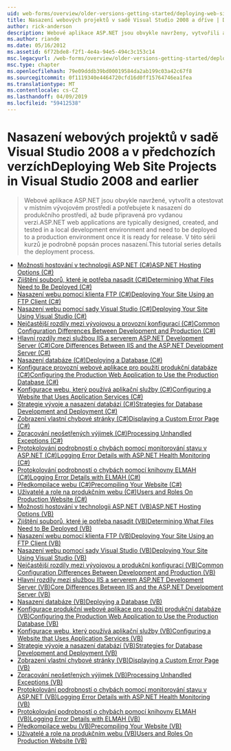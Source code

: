 ```yaml
---
uid: web-forms/overview/older-versions-getting-started/deploying-web-site-projects/index
title: Nasazení webových projektů v sadě Visual Studio 2008 a dříve | Dokumentace Microsoftu
author: rick-anderson
description: Webové aplikace ASP.NET jsou obvykle navrženy, vytvořili a otestovat v místním vývojovém prostředí a musí být nasazeny produkčního prostředí o...
ms.author: riande
ms.date: 05/16/2012
ms.assetid: 6f72bde8-f2f1-4e4a-94e5-494c3c153c14
msc.legacyurl: /web-forms/overview/older-versions-getting-started/deploying-web-site-projects
msc.type: chapter
ms.openlocfilehash: 79e09dddb39bd00019584da2ab199c03a42c67f8
ms.sourcegitcommit: 0f1119340e4464720cfd16d0ff15764746ea1fea
ms.translationtype: MT
ms.contentlocale: cs-CZ
ms.lasthandoff: 04/09/2019
ms.locfileid: "59412538"
---
```

# <a name="deploying-web-site-projects-in-visual-studio-2008-and-earlier"></a><span data-ttu-id="52831-103">Nasazení webových projektů v sadě Visual Studio 2008 a v předchozích verzích</span><span class="sxs-lookup"><span data-stu-id="52831-103">Deploying Web Site Projects in Visual Studio 2008 and earlier</span></span>

> <span data-ttu-id="52831-104">Webové aplikace ASP.NET jsou obvykle navržené, vytvořit a otestovat v místním vývojovém prostředí a potřebujete k nasazení do produkčního prostředí, až bude připravená pro vydanou verzi.</span><span class="sxs-lookup"><span data-stu-id="52831-104">ASP.NET web applications are typically designed, created, and tested in a local development environment and need to be deployed to a production environment once it is ready for release.</span></span> <span data-ttu-id="52831-105">V této sérii kurzů je podrobně popsán proces nasazení.</span><span class="sxs-lookup"><span data-stu-id="52831-105">This tutorial series details the deployment process.</span></span>


- [<span data-ttu-id="52831-106">Možnosti hostování v technologii ASP.NET (C#)</span><span class="sxs-lookup"><span data-stu-id="52831-106">ASP.NET Hosting Options (C#)</span></span>](asp-net-hosting-options-cs.md)
- [<span data-ttu-id="52831-107">Zjištění souborů, které je potřeba nasadit (C#)</span><span class="sxs-lookup"><span data-stu-id="52831-107">Determining What Files Need to Be Deployed (C#)</span></span>](determining-what-files-need-to-be-deployed-cs.md)
- [<span data-ttu-id="52831-108">Nasazení webu pomocí klienta FTP (C#)</span><span class="sxs-lookup"><span data-stu-id="52831-108">Deploying Your Site Using an FTP Client (C#)</span></span>](deploying-your-site-using-an-ftp-client-cs.md)
- [<span data-ttu-id="52831-109">Nasazení webu pomocí sady Visual Studio (C#)</span><span class="sxs-lookup"><span data-stu-id="52831-109">Deploying Your Site Using Visual Studio (C#)</span></span>](deploying-your-site-using-visual-studio-cs.md)
- [<span data-ttu-id="52831-110">Nejčastější rozdíly mezi vývojovou a provozní konfigurací (C#)</span><span class="sxs-lookup"><span data-stu-id="52831-110">Common Configuration Differences Between Development and Production (C#)</span></span>](common-configuration-differences-between-development-and-production-cs.md)
- [<span data-ttu-id="52831-111">Hlavní rozdíly mezi službou IIS a serverem ASP.NET Development Server (C#)</span><span class="sxs-lookup"><span data-stu-id="52831-111">Core Differences Between IIS and the ASP.NET Development Server (C#)</span></span>](core-differences-between-iis-and-the-asp-net-development-server-cs.md)
- [<span data-ttu-id="52831-112">Nasazení databáze (C#)</span><span class="sxs-lookup"><span data-stu-id="52831-112">Deploying a Database (C#)</span></span>](deploying-a-database-cs.md)
- [<span data-ttu-id="52831-113">Konfigurace provozní webové aplikace pro použití produkční databáze (C#)</span><span class="sxs-lookup"><span data-stu-id="52831-113">Configuring the Production Web Application to Use the Production Database (C#)</span></span>](configuring-the-production-web-application-to-use-the-production-database-cs.md)
- [<span data-ttu-id="52831-114">Konfigurace webu, který používá aplikační služby (C#)</span><span class="sxs-lookup"><span data-stu-id="52831-114">Configuring a Website that Uses Application Services (C#)</span></span>](configuring-a-website-that-uses-application-services-cs.md)
- [<span data-ttu-id="52831-115">Strategie vývoje a nasazení databází (C#)</span><span class="sxs-lookup"><span data-stu-id="52831-115">Strategies for Database Development and Deployment (C#)</span></span>](strategies-for-database-development-and-deployment-cs.md)
- [<span data-ttu-id="52831-116">Zobrazení vlastní chybové stránky (C#)</span><span class="sxs-lookup"><span data-stu-id="52831-116">Displaying a Custom Error Page (C#)</span></span>](displaying-a-custom-error-page-cs.md)
- [<span data-ttu-id="52831-117">Zpracování neošetřených výjimek (C#)</span><span class="sxs-lookup"><span data-stu-id="52831-117">Processing Unhandled Exceptions (C#)</span></span>](processing-unhandled-exceptions-cs.md)
- [<span data-ttu-id="52831-118">Protokolování podrobností o chybách pomocí monitorování stavu v ASP.NET (C#)</span><span class="sxs-lookup"><span data-stu-id="52831-118">Logging Error Details with ASP.NET Health Monitoring (C#)</span></span>](logging-error-details-with-asp-net-health-monitoring-cs.md)
- [<span data-ttu-id="52831-119">Protokolování podrobností o chybách pomocí knihovny ELMAH (C#)</span><span class="sxs-lookup"><span data-stu-id="52831-119">Logging Error Details with ELMAH (C#)</span></span>](logging-error-details-with-elmah-cs.md)
- [<span data-ttu-id="52831-120">Předkompilace webu (C#)</span><span class="sxs-lookup"><span data-stu-id="52831-120">Precompiling Your Website (C#)</span></span>](precompiling-your-website-cs.md)
- [<span data-ttu-id="52831-121">Uživatelé a role na produkčním webu (C#)</span><span class="sxs-lookup"><span data-stu-id="52831-121">Users and Roles On Production Website (C#)</span></span>](users-and-roles-on-the-production-website-cs.md)
- [<span data-ttu-id="52831-122">Možnosti hostování v technologii ASP.NET (VB)</span><span class="sxs-lookup"><span data-stu-id="52831-122">ASP.NET Hosting Options (VB)</span></span>](asp-net-hosting-options-vb.md)
- [<span data-ttu-id="52831-123">Zjištění souborů, které je potřeba nasadit (VB)</span><span class="sxs-lookup"><span data-stu-id="52831-123">Determining What Files Need to Be Deployed (VB)</span></span>](determining-what-files-need-to-be-deployed-vb.md)
- [<span data-ttu-id="52831-124">Nasazení webu pomocí klienta FTP (VB)</span><span class="sxs-lookup"><span data-stu-id="52831-124">Deploying Your Site Using an FTP Client (VB)</span></span>](deploying-your-site-using-an-ftp-client-vb.md)
- [<span data-ttu-id="52831-125">Nasazení webu pomocí sady Visual Studio (VB)</span><span class="sxs-lookup"><span data-stu-id="52831-125">Deploying Your Site Using Visual Studio (VB)</span></span>](deploying-your-site-using-visual-studio-vb.md)
- [<span data-ttu-id="52831-126">Nejčastější rozdíly mezi vývojovou a produkční konfigurací (VB)</span><span class="sxs-lookup"><span data-stu-id="52831-126">Common Configuration Differences Between Development and Production (VB)</span></span>](common-configuration-differences-between-development-and-production-vb.md)
- [<span data-ttu-id="52831-127">Hlavní rozdíly mezi službou IIS a serverem ASP.NET Development Server (VB)</span><span class="sxs-lookup"><span data-stu-id="52831-127">Core Differences Between IIS and the ASP.NET Development Server (VB)</span></span>](core-differences-between-iis-and-the-asp-net-development-server-vb.md)
- [<span data-ttu-id="52831-128">Nasazení databáze (VB)</span><span class="sxs-lookup"><span data-stu-id="52831-128">Deploying a Database (VB)</span></span>](deploying-a-database-vb.md)
- [<span data-ttu-id="52831-129">Konfigurace produkční webové aplikace pro použití produkční databáze (VB)</span><span class="sxs-lookup"><span data-stu-id="52831-129">Configuring the Production Web Application to Use the Production Database (VB)</span></span>](configuring-the-production-web-application-to-use-the-production-database-vb.md)
- [<span data-ttu-id="52831-130">Konfigurace webu, který používá aplikační služby (VB)</span><span class="sxs-lookup"><span data-stu-id="52831-130">Configuring a Website that Uses Application Services (VB)</span></span>](configuring-a-website-that-uses-application-services-vb.md)
- [<span data-ttu-id="52831-131">Strategie vývoje a nasazení databází (VB)</span><span class="sxs-lookup"><span data-stu-id="52831-131">Strategies for Database Development and Deployment (VB)</span></span>](strategies-for-database-development-and-deployment-vb.md)
- [<span data-ttu-id="52831-132">Zobrazení vlastní chybové stránky (VB)</span><span class="sxs-lookup"><span data-stu-id="52831-132">Displaying a Custom Error Page (VB)</span></span>](displaying-a-custom-error-page-vb.md)
- [<span data-ttu-id="52831-133">Zpracování neošetřených výjimek (VB)</span><span class="sxs-lookup"><span data-stu-id="52831-133">Processing Unhandled Exceptions (VB)</span></span>](processing-unhandled-exceptions-vb.md)
- [<span data-ttu-id="52831-134">Protokolování podrobností o chybách pomocí monitorování stavu v ASP.NET (VB)</span><span class="sxs-lookup"><span data-stu-id="52831-134">Logging Error Details with ASP.NET Health Monitoring (VB)</span></span>](logging-error-details-with-asp-net-health-monitoring-vb.md)
- [<span data-ttu-id="52831-135">Protokolování podrobností o chybách pomocí knihovny ELMAH (VB)</span><span class="sxs-lookup"><span data-stu-id="52831-135">Logging Error Details with ELMAH (VB)</span></span>](logging-error-details-with-elmah-vb.md)
- [<span data-ttu-id="52831-136">Předkompilace webu (VB)</span><span class="sxs-lookup"><span data-stu-id="52831-136">Precompiling Your Website (VB)</span></span>](precompiling-your-website-vb.md)
- [<span data-ttu-id="52831-137">Uživatelé a role na produkčním webu (VB)</span><span class="sxs-lookup"><span data-stu-id="52831-137">Users and Roles On Production Website (VB)</span></span>](users-and-roles-on-the-production-website-vb.md)
